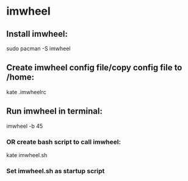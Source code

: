 # imwheel
## Install imwheel:
sudo pacman -S imwheel

## Create imwheel config file/copy config file to /home:
kate .imwheelrc

## Run imwheel in terminal:
imwheel -b 45

### OR create bash script to call imwheel:
kate imwheel.sh

### Set imwheel.sh as startup script
